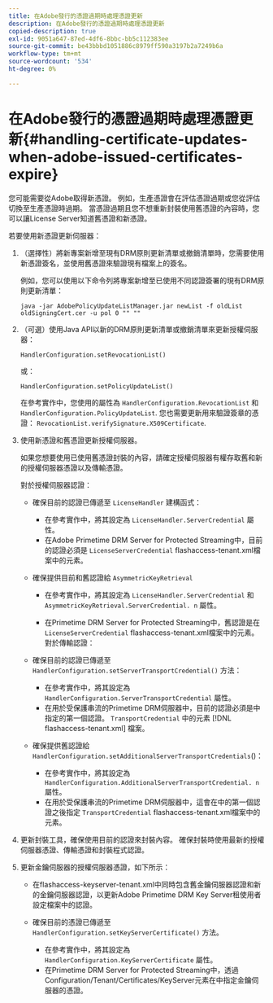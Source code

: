 ```yaml
---
title: 在Adobe發行的憑證過期時處理憑證更新
description: 在Adobe發行的憑證過期時處理憑證更新
copied-description: true
exl-id: 9051a647-87ed-4df6-8bbc-bb5c112383ee
source-git-commit: be43bbbd1051886c8979ff590a3197b2a7249b6a
workflow-type: tm+mt
source-wordcount: '534'
ht-degree: 0%

---
```


# 在Adobe發行的憑證過期時處理憑證更新{#handling-certificate-updates-when-adobe-issued-certificates-expire}

您可能需要從Adobe取得新憑證。 例如，生產憑證會在評估憑證過期或您從評估切換至生產憑證時過期。 當憑證過期且您不想重新封裝使用舊憑證的內容時，您可以讓License Server知道舊憑證和新憑證。

若要使用新憑證更新伺服器：

1. （選擇性）將新專案新增至現有DRM原則更新清單或撤銷清單時，您需要使用新憑證簽名，並使用舊憑證來驗證現有檔案上的簽名。

   例如，您可以使用以下命令列將專案新增至已使用不同認證簽署的現有DRM原則更新清單：

   ```
   java -jar AdobePolicyUpdateListManager.jar newList -f oldList oldSigningCert.cer -u pol 0 "" ""
   ```

1. （可選）使用Java API以新的DRM原則更新清單或撤銷清單來更新授權伺服器：

   ```
   HandlerConfiguration.setRevocationList() 
   ```

   或：

   ```
   HandlerConfiguration.setPolicyUpdateList()
   ```

   在參考實作中，您使用的屬性為 `HandlerConfiguration.RevocationList` 和 `HandlerConfiguration.PolicyUpdateList`. 您也需要更新用來驗證簽章的憑證： `RevocationList.verifySignature.X509Certificate`.

1. 使用新憑證和舊憑證更新授權伺服器。

   如果您想要使用已使用舊憑證封裝的內容，請確定授權伺服器有權存取舊和新的授權伺服器憑證以及傳輸憑證。

   對於授權伺服器認證：

   * 確保目前的認證已傳遞至 `LicenseHandler` 建構函式：

      * 在參考實作中，將其設定為 `LicenseHandler.ServerCredential` 屬性。
      * 在Adobe Primetime DRM Server for Protected Streaming中，目前的認證必須是 `LicenseServerCredential` flashaccess-tenant.xml檔案中的元素。
   * 確保提供目前和舊認證給 `AsymmetricKeyRetrieval`

      * 在參考實作中，將其設定為 `LicenseHandler.ServerCredential` 和 `AsymmetricKeyRetrieval.ServerCredential. n` 屬性。

      * 在Primetime DRM Server for Protected Streaming中，舊認證是在 `LicenseServerCredential` flashaccess-tenant.xml檔案中的元素。
   對於傳輸認證：

   * 確保目前的認證已傳遞至 `HandlerConfiguration.setServerTransportCredential()` 方法：

      * 在參考實作中，將其設定為 `HandlerConfiguration.ServerTransportCredential` 屬性。
      * 在用於受保護串流的Primetime DRM伺服器中，目前的認證必須是中指定的第一個認證。 `TransportCredential` 中的元素 [!DNL flashaccess-tenant.xml] 檔案。
   * 確保提供舊認證給 `HandlerConfiguration.setAdditionalServerTransportCredentials`()：

      * 在參考實作中，將其設定為 `HandlerConfiguration.AdditionalServerTransportCredential. n` 屬性。
      * 在用於受保護串流的Primetime DRM伺服器中，這會在中的第一個認證之後指定 `TransportCredential` flashaccess-tenant.xml檔案中的元素。




1. 更新封裝工具，確保使用目前的認證來封裝內容。 確保封裝時使用最新的授權伺服器憑證、傳輸憑證和封裝程式認證。
1. 更新金鑰伺服器的授權伺服器憑證，如下所示：

   * 在flashaccess-keyserver-tenant.xml中同時包含舊金鑰伺服器認證和新的金鑰伺服器認證，以更新Adobe Primetime DRM Key Server租使用者設定檔案中的認證。
   * 確保目前的憑證已傳遞至 `HandlerConfiguration.setKeyServerCertificate()` 方法。

      * 在參考實作中，將其設定為 `HandlerConfiguration.KeyServerCertificate` 屬性。
      * 在Primetime DRM Server for Protected Streaming中，透過Configuration/Tenant/Certificates/KeyServer元素在中指定金鑰伺服器的憑證。
